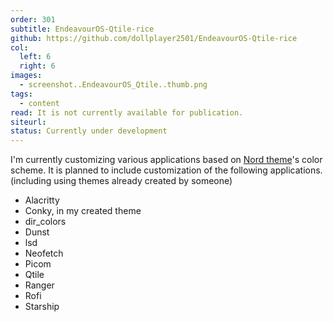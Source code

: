 ```yaml
---
order: 301
subtitle: EndeavourOS-Qtile-rice
github: https://github.com/dollplayer2501/EndeavourOS-Qtile-rice
col:
  left: 6
  right: 6
images:
  - screenshot..EndeavourOS_Qtile..thumb.png
tags:
  - content
read: It is not currently available for publication.
siteurl:
status: Currently under development
---
```


I'm currently customizing various applications based on [Nord theme](https://www.nordtheme.com/)'s color scheme.
It is planned to include customization of the following applications. (including using themes already created by someone)

- Alacritty
- Conky, in my created theme
- dir_colors
- Dunst
- lsd
- Neofetch
- Picom
- Qtile
- Ranger
- Rofi
- Starship
